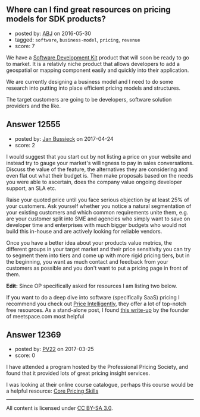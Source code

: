 ## Where can I find great resources on pricing models for SDK products?

- posted by: [ABJ](https://stackexchange.com/users/8385356/abj) on 2016-05-30
- tagged: `software`, `business-model`, `pricing`, `revenue`
- score: 7

We have a [Software Development Kit](https://en.wikipedia.org/wiki/Software_development_kit) product that will soon be ready to go to market. It is a relativly niche product that allows developers to add a geospatial or mapping component easily and quickly into their application. 

We are currently designing a business model and I need to do some research into putting into place efficient pricing models and structures.

The target customers are going to be developers, software solution providers and the like.


## Answer 12555

- posted by: [Jan Bussieck](https://stackexchange.com/users/3333987/jan-bussieck) on 2017-04-24
- score: 2

<p>I would suggest that you start out by not listing a price on your website and instead try to gauge your market's willingness to pay in sales conversations. Discuss the value of the feature, the alternatives they are considering and even flat out what their budget is. Then make proposals based on the needs you were able to ascertain, does the company value ongoing developer support, an SLA etc.</p>

<p>Raise your quoted price until you face serious objection by at least 25% of your customers. Ask yourself whether you notice a natural segmentation of your existing customers and which common requirements unite them, e.g. are your customer split into SME and agencies who simply want to save on developer time and enterprises with much bigger budgets who would not build this in-house and are actively looking for reliable vendors.</p>

<p>Once you have a better idea about your products value metrics, the different groups in your target market and their price sensitivity you can try to segment them into tiers and come up with more rigid pricing tiers, but in the beginning, you want as much contact and feedback from your customers as possible and you don't want to put a pricing page in front of them.</p>

<p><strong>Edit:</strong>
Since OP specifically asked for resources I am listing two below.</p>

<p>If you want to do a deep dive into software (specifically SaaS) pricing I recommend you check out <a href="http://www.priceintelligently.com/" rel="nofollow noreferrer">Price Intelligently</a>, they offer a lot of top-notch free resources.
As a stand-alone post, I found <a href="http://www.meetspaceapp.com/2016/09/15/meetspace-pricing.html" rel="nofollow noreferrer">this write-up</a> by the founder of meetspace.com most helpful </p>



## Answer 12369

- posted by: [PV22](https://stackexchange.com/users/8264469/pv22) on 2017-03-25
- score: 0

<p>I have attended a program hosted by the Professional Pricing Society, and found that it provided lots of great pricing insight services.</p>

<p>I was looking at their online course catalogue, perhaps this course would be a helpful resource: <a href="https://pricingsociety.com/courses/core-pricing-skills/" rel="nofollow noreferrer">Core Pricing Skills</a></p>




---

All content is licensed under [CC BY-SA 3.0](https://creativecommons.org/licenses/by-sa/3.0/).
